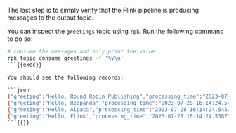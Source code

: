 The last step is to simply verify that the Flink pipeline is producing messages to the output topic.

You can inspect the `greetings` topic using `rpk`. Run the following command to do so:

```sh
# consume the messages and only print the value
rpk topic consume greetings -f '%v\n'
```{{exec}}

You should see the following records:

```json
{"greeting":"Hello, Round Robin Publishing","processing_time":"2023-07-28 16:14:24.494Z"}
{"greeting":"Hello, Redpanda","processing_time":"2023-07-28 16:14:24.543Z"}
{"greeting":"Hello, Alpaca","processing_time":"2023-07-28 16:14:24.545Z"}
{"greeting":"Hello, Flink","processing_time":"2023-07-28 16:14:24.538Z"}
```{{}}